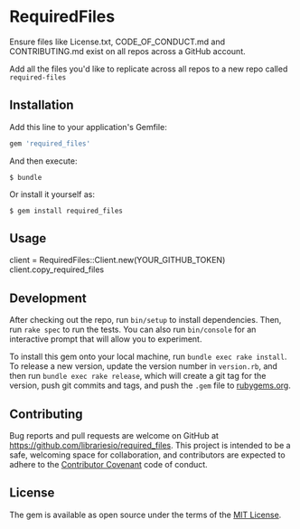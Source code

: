 # RequiredFiles

Ensure files like License.txt, CODE_OF_CONDUCT.md and CONTRIBUTING.md exist on all repos across a GitHub account.

Add all the files you'd like to replicate across all repos to a new repo called `required-files`

## Installation

Add this line to your application's Gemfile:

```ruby
gem 'required_files'
```

And then execute:

    $ bundle

Or install it yourself as:

    $ gem install required_files

## Usage

  client = RequiredFiles::Client.new(YOUR_GITHUB_TOKEN)
  client.copy_required_files

## Development

After checking out the repo, run `bin/setup` to install dependencies. Then, run `rake spec` to run the tests. You can also run `bin/console` for an interactive prompt that will allow you to experiment.

To install this gem onto your local machine, run `bundle exec rake install`. To release a new version, update the version number in `version.rb`, and then run `bundle exec rake release`, which will create a git tag for the version, push git commits and tags, and push the `.gem` file to [rubygems.org](https://rubygems.org).

## Contributing

Bug reports and pull requests are welcome on GitHub at https://github.com/librariesio/required_files. This project is intended to be a safe, welcoming space for collaboration, and contributors are expected to adhere to the [Contributor Covenant](http://contributor-covenant.org) code of conduct.


## License

The gem is available as open source under the terms of the [MIT License](http://opensource.org/licenses/MIT).
